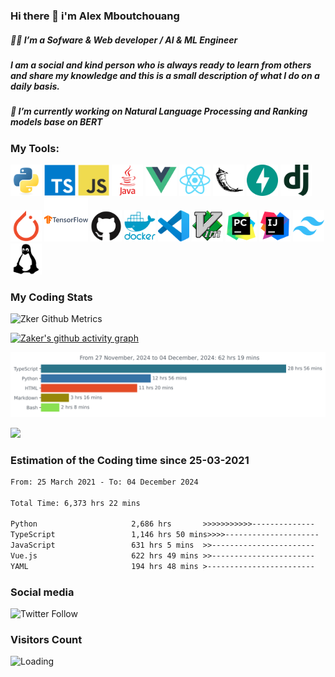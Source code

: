 ### Hi there 👋 i'm Alex Mboutchouang


<!--
**Zaker237/Zaker237** is a ✨ _special_ ✨ repository because its `README.md` (this file) appears on your GitHub profile.

Here are some ideas to get you started:

- 🔭 I’m currently working on ...
- 🌱 I’m currently learning ...
- 👯 I’m looking to collaborate on ...
- 🤔 I’m looking for help with ...
- 💬 Ask me about ...
- 📫 How to reach me: ...
- 😄 Pronouns: ...
- ⚡ Fun fact: ...
-->


##### 👨‍💻 I’m a Sofware & Web developer / AI & ML Engineer
##### I am a social and kind person who is always ready to learn from others and share my knowledge and this is a small description of what I do on a daily basis.


##### 🔭 I’m currently working on Natural Language Processing and Ranking models base on BERT


### My Tools:

<img src="https://github.com/devicons/devicon/blob/master/icons/python/python-original.svg" width="50" height="50" alt="Python" /> <img src="https://github.com/devicons/devicon/blob/master/icons/typescript/typescript-original.svg" width="50" height="50" alt="TypeScript" />  <img src="https://github.com/devicons/devicon/blob/master/icons/javascript/javascript-original.svg" alt="JavaScript" width="50" height="50" />  <img src="https://github.com/devicons/devicon/blob/master/icons/java/java-plain-wordmark.svg" alt="Java" width="50" height="50" />  <img src="https://github.com/devicons/devicon/blob/master/icons/vuejs/vuejs-original.svg" alt="VueJs" width="50" height="50" />  <img src="https://github.com/devicons/devicon/blob/master/icons/react/react-original.svg" alt="React" width="50" height="50" />  <img src="https://github.com/devicons/devicon/blob/master/icons/flask/flask-original.svg" alt="Flask" width="50" height="50" />  <img src="https://github.com/devicons/devicon/blob/master/icons/fastapi/fastapi-original.svg" alt="FastApi" width="50" height="50" />  <img src="https://github.com/devicons/devicon/blob/master/icons/django/django-plain.svg" alt="Django" width="50" height="50" />  <img src="https://github.com/devicons/devicon/blob/master/icons/pytorch/pytorch-original.svg" alt="Pytorch" width="50" height="50" />  <img src="https://github.com/devicons/devicon/blob/master/icons/tensorflow/tensorflow-original-wordmark.svg" alt="Tensorflow" width="70" height="70" />  <img src="https://github.com/devicons/devicon/blob/master/icons/github/github-original.svg" alt="Github" width="50" height="50" />  <img src="https://github.com/devicons/devicon/blob/master/icons/docker/docker-plain-wordmark.svg" alt="Docker" width="50" height="50" />  <img src="https://github.com/devicons/devicon/blob/master/icons/vscode/vscode-original.svg" alt="VS-Code" width="50" height="50" />  <img src="https://github.com/devicons/devicon/blob/master/icons/vim/vim-original.svg" alt="Vim" width="50" height="50" />  <img src="https://github.com/devicons/devicon/blob/master/icons/pycharm/pycharm-original.svg" alt="PyCharm" width="50" height="50" />  <img src="https://github.com/devicons/devicon/blob/master/icons/intellij/intellij-original.svg" alt="Intellij" width="50" height="50" />  <img src="https://github.com/devicons/devicon/blob/master/icons/tailwindcss/tailwindcss-original.svg" alt="Tailwindcss" width="50" height="50" />  <img src="https://github.com/devicons/devicon/blob/master/icons/linux/linux-plain.svg" alt="Linux" width="50" height="50" />

### My Coding Stats

<p>
    <img width="600"  
         src="https://metrics.lecoq.io/Zaker237" 
         alt="Zker Github Metrics"
     />
</p>

[![Zaker's github activity graph](https://activity-graph.herokuapp.com/graph?username=Zaker237&theme=xcode)](https://github.com/Zaker237)

[![wakatime-stats](https://github.com/Zaker237/Zaker237/blob/main/images/stat.svg)](https://wakatime.com/@Zaker237)

<img width="400" src="https://wakatime.com/share/@Zaker237/8846e881-f93b-439d-9559-7f3ede5e7ee9.svg"></img>

### Estimation of the Coding time since 25-03-2021

<!--START_SECTION:waka-->

```txt
From: 25 March 2021 - To: 04 December 2024

Total Time: 6,373 hrs 22 mins

Python                     2,686 hrs       >>>>>>>>>>>--------------   42.14 %
TypeScript                 1,146 hrs 50 mins>>>>---------------------   17.99 %
JavaScript                 631 hrs 5 mins  >>-----------------------   09.90 %
Vue.js                     622 hrs 49 mins >>-----------------------   09.77 %
YAML                       194 hrs 48 mins >------------------------   03.06 %
```

<!--END_SECTION:waka-->


### Social media

![Twitter Follow](https://img.shields.io/twitter/follow/Zaker237?label=follow%20me%20on%20twitter&style=social)


### Visitors Count

<img align="left" src = "https://profile-counter.glitch.me/Zaker237/count.svg" alt ="Loading">

<br />
